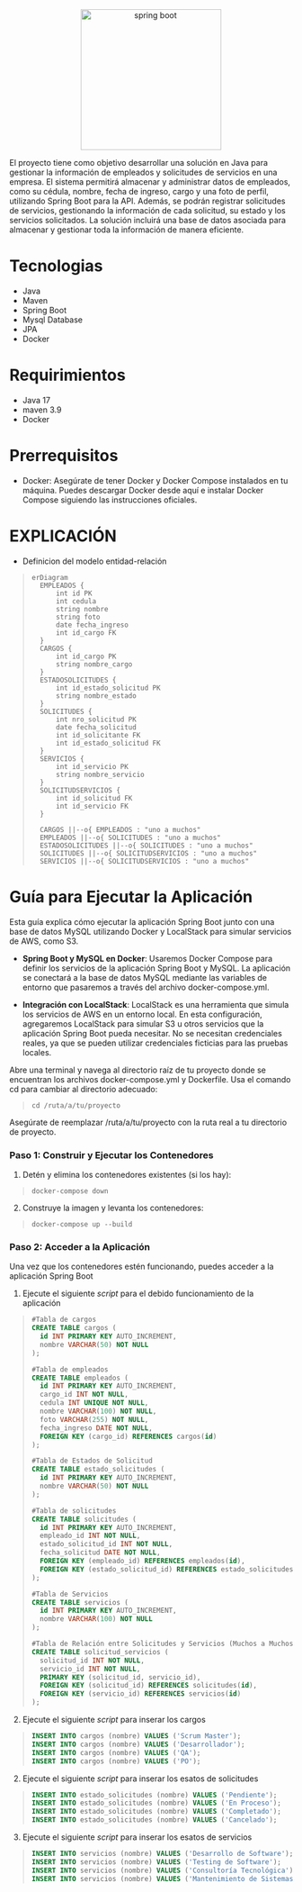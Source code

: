 <div align="center">
    <img src="https://download.logo.wine/logo/Spring_Framework/Spring_Framework-Logo.wine.png" width="250" alt="spring boot" />
</div>

El proyecto tiene como objetivo desarrollar una solución en Java para gestionar la información de empleados y solicitudes de servicios en una empresa. El sistema permitirá almacenar y administrar datos de empleados, como su cédula, nombre, fecha de ingreso, cargo y una foto de perfil, utilizando Spring Boot para la API. Además, se podrán registrar solicitudes de servicios, gestionando la información de cada solicitud, su estado y los servicios solicitados. La solución incluirá una base de datos asociada para almacenar y gestionar toda la información de manera eficiente.

# Tecnologias
- Java
- Maven
- Spring Boot
- Mysql Database
- JPA
- Docker

# Requirimientos
- Java 17
- maven 3.9
- Docker

# Prerrequisitos

* Docker: Asegúrate de tener Docker y Docker Compose instalados en tu máquina. Puedes descargar Docker desde aquí e instalar Docker Compose siguiendo las instrucciones oficiales.


# EXPLICACIÓN

* Definicion del modelo entidad-relación

>```mermaid
>erDiagram
>   EMPLEADOS {
>       int id PK
>       int cedula
>       string nombre
>       string foto
>       date fecha_ingreso
>       int id_cargo FK
>   }
>   CARGOS {
>       int id_cargo PK
>       string nombre_cargo
>   }
>   ESTADOSOLICITUDES {
>       int id_estado_solicitud PK
>       string nombre_estado
>   }
>   SOLICITUDES {
>       int nro_solicitud PK
>       date fecha_solicitud
>       int id_solicitante FK
>       int id_estado_solicitud FK
>   }
>   SERVICIOS {
>       int id_servicio PK
>       string nombre_servicio
>   }
>   SOLICITUDSERVICIOS {
>       int id_solicitud FK
>       int id_servicio FK
>   }
>
>   CARGOS ||--o{ EMPLEADOS : "uno a muchos"
>   EMPLEADOS ||--o{ SOLICITUDES : "uno a muchos"
>   ESTADOSOLICITUDES ||--o{ SOLICITUDES : "uno a muchos"
>   SOLICITUDES ||--o{ SOLICITUDSERVICIOS : "uno a muchos"
>   SERVICIOS ||--o{ SOLICITUDSERVICIOS : "uno a muchos"
>```

# Guía para Ejecutar la Aplicación

Esta guía explica cómo ejecutar la aplicación Spring Boot junto con una base de datos MySQL utilizando Docker y LocalStack para simular servicios de AWS, como S3.

- **Spring Boot y MySQL en Docker**: Usaremos Docker Compose para definir los servicios de la aplicación Spring Boot y MySQL. La aplicación se conectará a la base de datos MySQL mediante las variables de entorno que pasaremos a través del archivo docker-compose.yml.

- **Integración con LocalStack**: LocalStack es una herramienta que simula los servicios de AWS en un entorno local. En esta configuración, agregaremos LocalStack para simular S3 u otros servicios que la aplicación Spring Boot pueda necesitar. No se necesitan credenciales reales, ya que se pueden utilizar credenciales ficticias para las pruebas locales.

Abre una terminal y navega al directorio raíz de tu proyecto donde se encuentran los archivos docker-compose.yml y Dockerfile. Usa el comando cd para cambiar al directorio adecuado:

>```shell
> cd /ruta/a/tu/proyecto
>```

Asegúrate de reemplazar /ruta/a/tu/proyecto con la ruta real a tu directorio de proyecto.

### Paso 1: Construir y Ejecutar los Contenedores

1. Detén y elimina los contenedores existentes (si los hay):

>```shell
> docker-compose down
>```

2. Construye la imagen y levanta los contenedores:

>```shell
> docker-compose up --build
>```

### Paso 2: Acceder a la Aplicación

Una vez que los contenedores estén funcionando, puedes acceder a la aplicación Spring Boot

1. Ejecute el siguiente *script* para el debido funcionamiento de la aplicación

>```sql
>#Tabla de cargos
>CREATE TABLE cargos (
>   id INT PRIMARY KEY AUTO_INCREMENT,
>   nombre VARCHAR(50) NOT NULL
>);
>
>#Tabla de empleados
>CREATE TABLE empleados (
>   id INT PRIMARY KEY AUTO_INCREMENT,
>   cargo_id INT NOT NULL,
>   cedula INT UNIQUE NOT NULL,
>   nombre VARCHAR(100) NOT NULL,
>   foto VARCHAR(255) NOT NULL,
>   fecha_ingreso DATE NOT NULL,
>   FOREIGN KEY (cargo_id) REFERENCES cargos(id)
>);
>
>#Tabla de Estados de Solicitud
>CREATE TABLE estado_solicitudes (
>   id INT PRIMARY KEY AUTO_INCREMENT,
>   nombre VARCHAR(50) NOT NULL
>);
>
>#Tabla de solicitudes
>CREATE TABLE solicitudes (
>   id INT PRIMARY KEY AUTO_INCREMENT,
>   empleado_id INT NOT NULL,
>   estado_solicitud_id INT NOT NULL,
>   fecha_solicitud DATE NOT NULL,
>   FOREIGN KEY (empleado_id) REFERENCES empleados(id),
>   FOREIGN KEY (estado_solicitud_id) REFERENCES estado_solicitudes(id)
>);
>
>#Tabla de Servicios
>CREATE TABLE servicios (
>   id INT PRIMARY KEY AUTO_INCREMENT,
>   nombre VARCHAR(100) NOT NULL
>);
>
>#Tabla de Relación entre Solicitudes y Servicios (Muchos a Muchos)
>CREATE TABLE solicitud_servicios (
>   solicitud_id INT NOT NULL,
>   servicio_id INT NOT NULL,
>   PRIMARY KEY (solicitud_id, servicio_id),
>   FOREIGN KEY (solicitud_id) REFERENCES solicitudes(id),
>   FOREIGN KEY (servicio_id) REFERENCES servicios(id)
>);
>```
2. Ejecute el siguiente *script* para inserar los cargos
>```sql
>INSERT INTO cargos (nombre) VALUES ('Scrum Master');
>INSERT INTO cargos (nombre) VALUES ('Desarrollador');
>INSERT INTO cargos (nombre) VALUES ('QA');
>INSERT INTO cargos (nombre) VALUES ('PO');
>```
2. Ejecute el siguiente *script* para inserar los esatos de solicitudes
>```sql
>INSERT INTO estado_solicitudes (nombre) VALUES ('Pendiente');
>INSERT INTO estado_solicitudes (nombre) VALUES ('En Proceso');
>INSERT INTO estado_solicitudes (nombre) VALUES ('Completado');
>INSERT INTO estado_solicitudes (nombre) VALUES ('Cancelado');
>```
3. Ejecute el siguiente *script* para inserar los esatos de servicios
>```sql
>INSERT INTO servicios (nombre) VALUES ('Desarrollo de Software');
>INSERT INTO servicios (nombre) VALUES ('Testing de Software');
>INSERT INTO servicios (nombre) VALUES ('Consultoría Tecnológica');
>INSERT INTO servicios (nombre) VALUES ('Mantenimiento de Sistemas');
>```